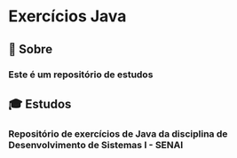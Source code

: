 #  Exercícios Java
 
## :closed_book: Sobre 
 ### Este é um repositório de estudos

## :mortar_board: Estudos
 ### Repositório de exercícios de Java da disciplina de Desenvolvimento de Sistemas I - SENAI
